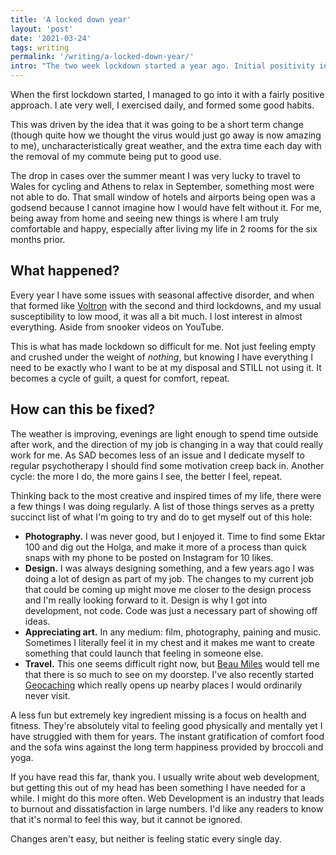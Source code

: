 ```yaml
---
title: 'A locked down year'
layout: 'post'
date: '2021-03-24'
tags: writing
permalink: '/writing/a-locked-down-year/'
intro: "The two week lockdown started a year ago. Initial positivity in my actions didn't last and continue to be absent."
---
```


When the first lockdown started, I managed to go into it with a fairly positive approach. I ate very well, I exercised daily, and formed some good habits.

This was driven by the idea that it was going to be a short term change (though quite how we thought the virus would just go away is now amazing to me), uncharacteristically great weather, and the extra time each day with the removal of my commute being put to good use.

The drop in cases over the summer meant I was very lucky to travel to Wales for cycling and Athens to relax in September, something most were not able to do. That small window of hotels and airports being open was a godsend because I cannot imagine how I would have felt without it. For me, being away from home and seeing new things is where I am truly comfortable and happy, especially after living my life in 2 rooms for the six months prior.

## What happened?

Every year I have some issues with seasonal affective disorder, and when that formed like [Voltron](https://www.youtube.com/watch?v=tZZv5Z2Iz_s) with the second and third lockdowns, and my usual susceptibility to low mood, it was all a bit much. I lost interest in almost everything. Aside from snooker videos on YouTube.

This is what has made lockdown so difficult for me. Not just feeling empty and crushed under the weight of _nothing_, but knowing I have everything I need to be exactly who I want to be at my disposal and STILL not using it. It becomes a cycle of guilt, a quest for comfort, repeat.

## How can this be fixed?

The weather is improving, evenings are light enough to spend time outside after work, and the direction of my job is changing in a way that could really work for me. As SAD becomes less of an issue and I dedicate myself to regular psychotherapy I should find some motivation creep back in. Another cycle: the more I do, the more gains I see, the better I feel, repeat.

Thinking back to the most creative and inspired times of my life, there were a few things I was doing regularly. A list of those things serves as a pretty succinct list of what I'm going to try and do to get myself out of this hole:

- **Photography.** I was never good, but I enjoyed it. Time to find some Ektar 100 and dig out the Holga, and make it more of a process than quick snaps with my phone to be posted on Instagram for 10 likes.
- **Design.** I was always designing something, and a few years ago I was doing a lot of design as part of my job. The changes to my current job that could be coming up might move me closer to the design process and I'm really looking forward to it. Design is why I got into development, not code. Code was just a necessary part of showing off ideas.
- **Appreciating art.** In any medium: film, photography, paining and music. Sometimes I literally feel it in my chest and it makes me want to create something that could launch that feeling in someone else.
- **Travel.** This one seems difficult right now, but [Beau Miles](https://www.youtube.com/watch?v=R-Zyud8xh2c) would tell me that there is so much to see on my doorstep. I've also recently started [Geocaching](https://www.geocaching.com/play) which really opens up nearby places I would ordinarily never visit.

A less fun but extremely key ingredient missing is a focus on health and fitness. They're absolutely vital to feeling good physically and mentally yet I have struggled with them for years. The instant gratification of comfort food and the sofa wins against the long term happiness provided by broccoli and yoga.

If you have read this far, thank you. I usually write about web development, but getting this out of my head has been something I have needed for a while. I might do this more often. Web Development is an industry that leads to burnout and dissatisfaction in large numbers. I'd like any readers to know that it's normal to feel this way, but it cannot be ignored.

Changes aren't easy, but neither is feeling static every single day.
